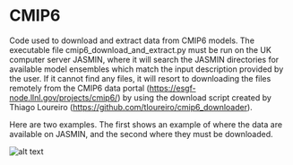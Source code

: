 # CMIP6
Code used to download and extract data from CMIP6 models. The executable file cmip6_download_and_extract.py must be run on the UK computer server JASMIN, where it will search the JASMIN directories for available model ensembles which match the input description provided by the user. If it cannot find any files, it will resort to downloading the files remotely from the CMIP6 data portal (https://esgf-node.llnl.gov/projects/cmip6/) by using the download script created by Thiago Loureiro (https://github.com/tloureiro/cmip6_downloader).

Here are two examples. The first shows an example of where the data are available on JASMIN, and the second where they must be downloaded.

![alt text](https://github.com/William-gregory/CMIP6/main/blob/example2.png)
